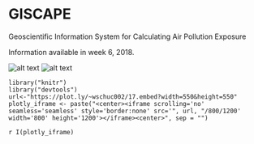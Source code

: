 # GISCAPE
Geoscientific Information System for Calculating Air Pollution Exposure

Information available in week 6, 2018.

![alt text](https://raw.githubusercontent.com/wschuc002/ThesisWS/master/backend/img/GISCAPE_228px.png)
![alt text](https://raw.githubusercontent.com/wschuc002/ThesisWS/master/backend/img/ThesisWS2_cover_20180123.png)

```{r}
library("knitr")
library("devtools")
url<-"https://plot.ly/~wschuc002/17.embed?width=550&height=550"
plotly_iframe <- paste("<center><iframe scrolling='no' seamless='seamless' style='border:none' src='", url, "/800/1200' width='800' height='1200'></iframe><center>", sep = "")

```
`r I(plotly_iframe)`